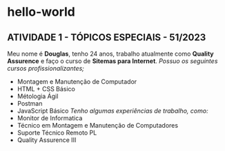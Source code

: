 # hello-world
## ATIVIDADE 1 - TÓPICOS ESPECIAIS - 51/2023
Meu nome é **Douglas**, tenho 24 anos, trabalho atualmente como **Quality Assurence** e faço o curso de **Sitemas para Internet**. 
*Possuo os seguintes cursos profissionalizantes;*
- Montagem e Manutenção de Computador
- HTML + CSS Básico
- Métologia Ágil
- Postman
- JavaScript Básico
*Tenho algumas experiências de trabalho, como:*
- Monitor de Informatica
- Técnico em Montagem e Manutenção de Computadores
- Suporte Técnico Remoto PL
- Quality Assurence III
